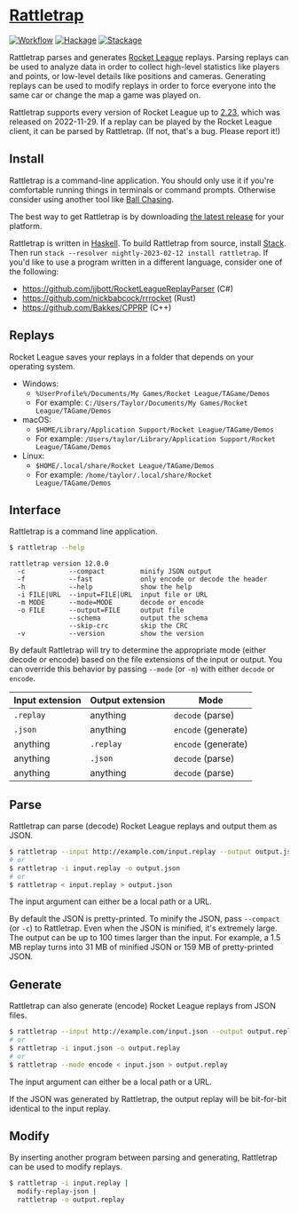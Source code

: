 # [Rattletrap][]

[![Workflow](https://github.com/tfausak/rattletrap/actions/workflows/workflow.yaml/badge.svg)](https://github.com/tfausak/rattletrap/actions/workflows/workflow.yaml)
[![Hackage](https://img.shields.io/hackage/v/rattletrap)](https://hackage.haskell.org/package/rattletrap)
[![Stackage](https://www.stackage.org/package/rattletrap/badge/nightly?label=stackage)](https://www.stackage.org/package/rattletrap)

Rattletrap parses and generates [Rocket League][] replays. Parsing replays can
be used to analyze data in order to collect high-level statistics like players
and points, or low-level details like positions and cameras. Generating replays
can be used to modify replays in order to force everyone into the same car or
change the map a game was played on.

Rattletrap supports every version of Rocket League up to [2.23][], which was
released on 2022-11-29. If a replay can be played by the Rocket League client,
it can be parsed by Rattletrap. (If not, that's a bug. Please report it!)

## Install

Rattletrap is a command-line application. You should only use it if you're
comfortable running things in terminals or command prompts. Otherwise consider
using another tool like [Ball Chasing][].

The best way to get Rattletrap is by downloading [the latest release][] for
your platform.

Rattletrap is written in [Haskell][]. To build Rattletrap from source, install
[Stack][]. Then run `stack --resolver nightly-2023-02-12 install rattletrap`.
If you'd like to use a program written in a different language, consider one of
the following:

- <https://github.com/jjbott/RocketLeagueReplayParser> (C#)
- <https://github.com/nickbabcock/rrrocket> (Rust)
- <https://github.com/Bakkes/CPPRP> (C++)

## Replays

Rocket League saves your replays in a folder that depends on your operating
system.

- Windows:
  - `%UserProfile%/Documents/My Games/Rocket League/TAGame/Demos`
  - For example: `C:/Users/Taylor/Documents/My Games/Rocket League/TAGame/Demos`
- macOS:
  - `$HOME/Library/Application Support/Rocket League/TAGame/Demos`
  - For example: `/Users/taylor/Library/Application Support/Rocket League/TAGame/Demos`
- Linux:
  - `$HOME/.local/share/Rocket League/TAGame/Demos`
  - For example: `/home/taylor/.local/share/Rocket League/TAGame/Demos`

## Interface

Rattletrap is a command line application.

``` sh
$ rattletrap --help
```

```
rattletrap version 12.0.0
  -c           --compact         minify JSON output
  -f           --fast            only encode or decode the header
  -h           --help            show the help
  -i FILE|URL  --input=FILE|URL  input file or URL
  -m MODE      --mode=MODE       decode or encode
  -o FILE      --output=FILE     output file
               --schema          output the schema
               --skip-crc        skip the CRC
  -v           --version         show the version
```

By default Rattletrap will try to determine the appropriate mode (either decode
or encode) based on the file extensions of the input or output. You can
override this behavior by passing `--mode` (or `-m`) with either `decode` or
`encode`.

Input extension | Output extension | Mode
---             | ---              | ---
`.replay`       | anything         | `decode` (parse)
`.json`         | anything         | `encode` (generate)
anything        | `.replay`        | `encode` (generate)
anything        | `.json`          | `decode` (parse)
anything        | anything         | `decode` (parse)

## Parse

Rattletrap can parse (decode) Rocket League replays and output them as JSON.

``` sh
$ rattletrap --input http://example.com/input.replay --output output.json
# or
$ rattletrap -i input.replay -o output.json
# or
$ rattletrap < input.replay > output.json
```

The input argument can either be a local path or a URL.

By default the JSON is pretty-printed. To minify the JSON, pass `--compact` (or
`-c`) to Rattletrap. Even when the JSON is minified, it's extremely large. The
output can be up to 100 times larger than the input. For example, a 1.5 MB
replay turns into 31 MB of minified JSON or 159 MB of pretty-printed JSON.

## Generate

Rattletrap can also generate (encode) Rocket League replays from JSON files.

``` sh
$ rattletrap --input http://example.com/input.json --output output.replay
# or
$ rattletrap -i input.json -o output.replay
# or
$ rattletrap --mode encode < input.json > output.replay
```

The input argument can either be a local path or a URL.

If the JSON was generated by Rattletrap, the output replay will be bit-for-bit
identical to the input replay.

## Modify

By inserting another program between parsing and generating, Rattletrap can be
used to modify replays.

``` sh
$ rattletrap -i input.replay |
  modify-replay-json |
  rattletrap -o output.replay
```

[Rattletrap]: https://github.com/tfausak/rattletrap
[Version badge]: https://img.shields.io/hackage/v/rattletrap.svg?logo=haskell
[version]: https://hackage.haskell.org/package/rattletrap
[Build badge]: https://github.com/tfausak/rattletrap/workflows/ci/badge.svg
[build]: https://github.com/tfausak/rattletrap/actions
[Rocket League]: https://www.rocketleague.com
[2.23]: https://www.rocketleague.com/news/patch-notes-v2-23/
[Ball Chasing]: https://ballchasing.com
[Haskell]: https://www.haskell.org
[the latest release]: https://github.com/tfausak/rattletrap/releases/latest
[Stack]: https://docs.haskellstack.org/en/stable/README/
